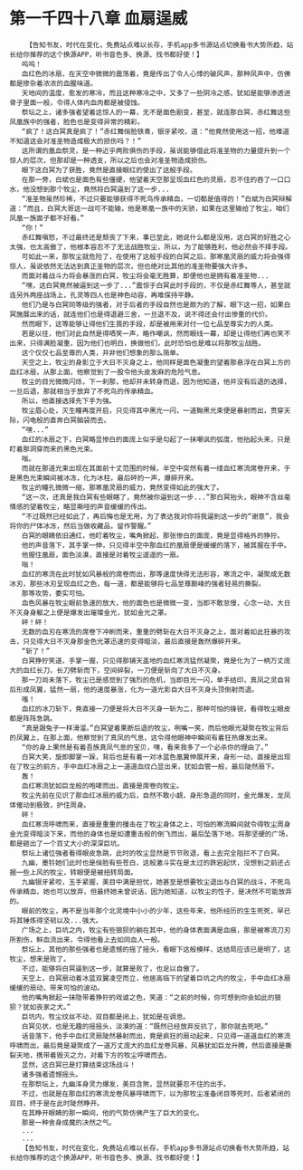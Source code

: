 # 第一千四十八章 血扇逞威
        【告知书友，时代在变化，免费站点难以长存，手机app多书源站点切换看书大势所趋，站长给你推荐的这个换源APP，听书音色多、换源、找书都好使！】
       呜呜！
       血红色的冰扇，在天空中微微的震荡着，竟是传出了令人心悸的破风声，那种凤声中，仿佛都是掺杂着浓浓的血腥味道。
       天地间的温度，愈发的寒冷，而且这种寒冷之中，又多了一些阴冷之感，犹如是能够渗透进骨子里面一般，令得人体内血肉都是被侵蚀。
       祭坛之上，诸多强者望着这惊人的一幕，无不是面色剧变，甚至，就连那白冥，赤红舞这些凤凰族中的强者，脸色也是变得异常的精彩。
       “疯了！这白冥真是疯了！”赤红舞俏脸铁青，银牙紧咬，道：“他竟然使用这一招，他难道不知道这会对准圣物造成极大的损伤吗？！”
       这所谓的凰血祭灵，是一种近乎两败俱伤的手段，虽说能够借此将准圣物的力量提升到一个惊人的层次，但那却是一种透支，所以之后也会对准圣物造成损伤。
       眼下这白冥为了获胜，竟然是直接眼红的使出了这般手段。
       在那一旁，白斌也是面色有些僵硬，他望着天空那呈现血红色的灵扇，忍不住的吞了一口口水，他没想到那个牧尘，竟然将白冥逼到了这一步...
       “准圣物虽然珍稀，不过只要能够获得不死鸟传承精血，一切都是值得的！”白斌为白冥辩解道：“而且，白冥大哥这一战可不能输，他是寒凰一族中的天骄，如果在这里输给了牧尘，咱们凤凰一族面子都不好看。”
       “你！”
       赤红舞嗔怒，不过最终还是颓丧了下来，事已至此，她说什么都是没用，这白冥的好胜之心太强，也太高傲了，他根本容忍不了无法战胜牧尘，所以，为了能够胜利，他必然会不择手段。
       可如此一来，那牧尘就危险了，在使用了这般手段的白冥之后，那寒凰灵扇的威力将会强得惊人，虽说依然无法达到真正圣物的层次，但也绝对比其他的准圣物要强大许多。
       而面对着战斗力将会暴涨的白冥，牧尘将会毫无胜算，即便他也是拥有着准圣物...
       “嘿，这白冥竟然被逼到这一步了...”震惊于白冥此时手段的，不仅是赤红舞等人，甚至就连另外两座战场上，孔灵等四人也是神色动容，再难保持平静。
       他们乃是与白冥同等级的强者，对于后者的手段自然也是颇为的了解，眼下这一招，如果白冥施展出来的话，就连他们也是得退避三舍，一旦退不及，说不得还会付出惨重的代价。
       然而眼下，这等能够让得他们生畏的手段，却是被用来对付一位七品至尊实力的人类。
       若是以往，他们对此自然是得哂笑一声，略作嘲讽，然而眼线一幕，却是让得他们再也笑不出来，只得满脸凝重，因为他们也明白，换做他们，此时恐怕也是难以将那牧尘战胜。
       这个仅仅七品至尊的人类，并非他们想象的那么简单。
       天空之上，牧尘的身影立于大日不灭身之上，他同样是面色凝重的望着那悬浮在白冥上方的血红冰扇，从那上面，他察觉到了一股令他头皮发麻的危险气息。
       牧尘的目光微微闪烁，下一刹那，他却并未转身而退，因为他知道，他并没有后退的选择，一旦后退，那就相当于放弃了不死鸟的传承精血。
       所以，他直接选择先下手为强。
       牧尘眉心处，灭生瞳再度开启，只见得其中黑光一闪，一道黝黑光束便是暴射而出，贯穿天际，闪电般的直奔白冥脑袋而去。
       “嘿...”
       血红的冰扇之下，白冥略显惨白的面庞上似乎是勾起了一抹嘲讽的弧度，他抬起头来，只是盯着那洞穿而来的黑色光束。
       嗡。
       而就在那道光束出现在其面前十丈范围的时候，半空中突然有着一缕血红寒流席卷开来，于是黑色光束瞬间被冰冻，化为冰柱，最后砰的一声，爆碎开来。
       牧尘的瞳孔微微一缩，那寒凰灵扇的威力，竟然变得如此的强大了。
       “这一次，还真是我白冥有些眼瞎了，竟然被你逼到这一步...”那白冥抬头，眼神不含丝毫情感的望着牧尘，略显嘶哑的声音缓缓的传出。
       “不过既然已经如此了，再后悔也是无用，为了表达我对你将我逼到这一步的“谢意”，我会将你的尸体冰冻，然后当做收藏品，留作警醒。”
       白冥的眼睛依旧通红，他盯着牧尘，嘴角掀起，那张惨白的面庞，竟是显得格外的狰狞。
       他的声音落下，其手掌一伸，只见得半空中那血红的凰扇便是缓缓的落下，被其握在手中。
       他握住凰扇，面色淡漠，直接是对着牧尘遥遥的一扇。
       嗡！
       血红的寒流在此时犹如风暴般的席卷而出，那等速度快得无法形容，寒流之中，凝聚成无数冰刃，那些冰刃呈现血红之色，每一道，都是能够将七品至尊巅峰的强者轻易的撕裂。
       那等攻势，委实可怕。
       血色风暴在牧尘眼前急速的放大，他的面色也是微微一变，当即不敢怠慢，心念一动，大日不灭身身躯之上便是爆发出璀璨金光，犹如金光之罩。
       砰！砰！
       无数的血刃在寒流的席卷下冲刷而来，重重的劈斩在大日不灭身之上，面对着如此狂暴的攻击，只见得大日不灭身那金色光罩迅速的变得暗淡，最后直接是轰然爆碎开来。
       “斩了！”
       白冥狰狞笑道，手掌一握，只见得那铺天盖地的血红寒流猛然凝聚，竟是化为了一柄万丈庞大的血红长刀，长刀劈斩而下，空间碎裂，一刀便是斩向了大日不灭身。
       那一刀尚未落下，牧尘已是感觉到了强烈的危机，当即目光一闪，单手结印，真凤之灵自背后形成凤翼，猛然一扇，他的速度暴涨，化为一道光影自大日不灭身头顶倒射而退。
       嗤！
       血红的冰刀斩下，竟直接一刀便是将大日不灭身一斩为二，那种可怕的锋锐，看得牧尘眼皮都是阵阵急跳。
       “真是跟兔子一样滑溜。”白冥望着果断后退的牧尘，咧嘴一笑，而后他眼光凝聚在牧尘背后的凤翼上，在那上面，他察觉到了真凤的气息，这令得他眼神中瞬间有着狂热爆发出来。
       “你的身上果然是有着吾族真凤气息的宝贝，嘿，看来我多了一个必杀你的理由了。”
       白冥大笑，旋即脚掌一跺，背后也是有着一对冰蓝色凰翼伸展开来，身形一动，直接是出现在了牧尘的前方，手中血红冰扇之上一道道血纹凸显出来，犹如血管一般，最后陡然扇下。
       轰！
       血红寒流犹如巨龙般的咆哮而出，直接是席卷向牧尘。
       牧尘先前在见识了那血红冰扇的威力后，自然不敢小觑，身形急退的同时，金光爆发，龙凤体催动到极致，护住周身。
       砰！
       血红寒流呼啸而来，直接是重重的撞击在了牧尘身体之上，可怕的寒流瞬间就令得牧尘周身金光变得暗淡下来，而他的身体也是如遭重击般的倒飞而出，最后坠落下地，将那坚硬的广场，都是砸出了一个百丈大小的深深巨坑。
       祭坛上诸位强者看得眼皮急跳，此时的牧尘显然是节节败退，看上去完全阻拦不了白冥。
       九幽，墨铃她们此时也是俏脸有些苍白，这般激斗实在是太过的跌宕起伏，没想到之前还占据一些上风的牧尘，转眼便是被扭转局面。
       九幽银牙紧咬，玉手紧握，美目中满是担忧，她甚至是想要牧尘退出与白冥的战斗，不死鸟传承精血，她也可以放弃，但最终她未曾说话，因为她知道，以牧尘的性子，是决然不可能放弃的。
       眼前的牧尘，再不是当年那个北灵境中小小的少年，这些年来，他所经历的生生死死，早已将其锤炼得坚韧以及...强大。
       广场之上，巨坑之内，牧尘有些狼狈的躺在其中，他的身体表面满是血痕，那是被寒流刀刃所割伤，鲜血流出来，令得他看上去如同血人一般。
       祭坛上，其他的那些强者也是遗憾的摇了摇头，看眼下这般模样，这结局应该已是明了，这牧尘，想来是败了。
       不过，能够将白冥逼到这一步，就算是败了，也足以自傲了。
       天空上，白冥扇动着冰蓝双翼凌空而立，他居高临下的望着巨坑之内的牧尘，手中血红冰扇缓缓的扇动，带来可怕的波动。
       他的嘴角掀起一抹隐带着狰狞的戏谑之色，笑道：“之前的时候，你可想到你会如此的狼狈？犹如丧家之犬。”
       巨坑内，牧尘纹丝不动，双目都是闭上，犹如是在调息。
       白冥见状，也是无趣的摇摇头，淡漠的道：“既然已经放弃反抗了，那你就去死吧。”
       话音落下，他手中血红灵扇陡然暴射而出，竟是疯狂的扇动起来，只见得一道道血红的寒流呼啸而出，最后竟是凝聚成了一道万丈庞大的血红龙卷风暴，风暴犹如巨龙升腾，然后直接是撕裂天地，携带着毁灭之力，对着下方的牧尘呼啸而去。
       显然，这白冥已是打算结束这场战斗！
       诸多强者遗憾摇头。
       在那祭坛上，九幽浑身灵力爆发，美目含煞，显然就要忍不住的出手。
       不过，也就是在那血红的寒流龙卷风暴呼啸而下，以为那牧尘准备闭目等死时，后者紧闭的双目，终于是在此时陡然睁开。
       在其睁开眼睛的那一瞬间，他的气势仿佛产生了巨大的变化。
       那是一种舍身成魔的决然之气。
       ...
       ...
       【告知书友，时代在变化，免费站点难以长存，手机app多书源站点切换看书大势所趋，站长给你推荐的这个换源APP，听书音色多、换源、找书都好使！】